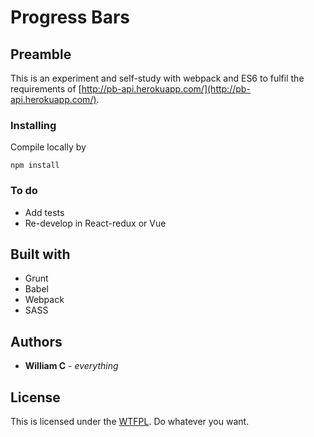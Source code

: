 # Progress Bars

## Preamble

This is an experiment and self-study with webpack and ES6 to fulfil the requirements of [http://pb-api.herokuapp.com/](http://pb-api.herokuapp.com/). 
 
### Installing

Compile locally by

```
npm install
```

### To do

* Add tests
* Re-develop in React-redux or Vue

## Built with

* Grunt
* Babel
* Webpack
* SASS

## Authors

* **William C** - *everything* 

## License

This is licensed under the [WTFPL](http://sam.zoy.org/wtfpl/). Do whatever you want.